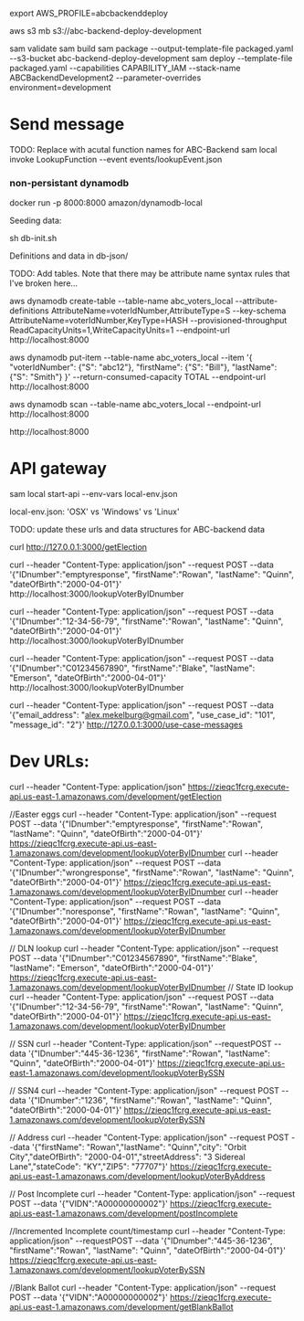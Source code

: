 export AWS_PROFILE=abcbackenddeploy

aws s3 mb s3://abc-backend-deploy-development

sam validate
sam build
sam package --output-template-file packaged.yaml --s3-bucket abc-backend-deploy-development
sam deploy --template-file packaged.yaml --capabilities CAPABILITY_IAM --stack-name ABCBackendDevelopment2 --parameter-overrides environment=development

# Send message

TODO: Replace with acutal function names for ABC-Backend
sam local invoke LookupFunction --event events/lookupEvent.json

### non-persistant dynamodb

docker run -p 8000:8000 amazon/dynamodb-local

Seeding data:

sh db-init.sh

Definitions and data in db-json/

TODO: Add tables. Note that there may be attribute name syntax rules that I've broken here...

aws dynamodb create-table --table-name abc_voters_local --attribute-definitions AttributeName=voterIdNumber,AttributeType=S --key-schema AttributeName=voterIdNumber,KeyType=HASH --provisioned-throughput ReadCapacityUnits=1,WriteCapacityUnits=1 --endpoint-url http://localhost:8000

aws dynamodb put-item --table-name abc_voters_local --item '{ "voterIdNumber": {"S": "abc12"}, "firstName": {"S": "Bill"}, "lastName": {"S": "Smith"} }' --return-consumed-capacity TOTAL --endpoint-url http://localhost:8000

aws dynamodb scan --table-name abc_voters_local --endpoint-url http://localhost:8000

http://localhost:8000

# API gateway

sam local start-api --env-vars local-env.json

local-env.json: 'OSX' vs 'Windows' vs 'Linux'

TODO: update these urls and data structures for ABC-backend data

curl http://127.0.0.1:3000/getElection

curl --header "Content-Type: application/json" --request POST --data '{"IDnumber":"emptyresponse", "firstName":"Rowan", "lastName": "Quinn", "dateOfBirth":"2000-04-01"}' http://localhost:3000/lookupVoterByIDnumber

curl --header "Content-Type: application/json" --request POST --data '{"IDnumber":"12-34-56-79", "firstName":"Rowan", "lastName": "Quinn", "dateOfBirth":"2000-04-01"}' http://localhost:3000/lookupVoterByIDnumber

curl --header "Content-Type: application/json" --request POST --data '{"IDnumber":"C01234567890", "firstName":"Blake", "lastName": "Emerson", "dateOfBirth":"2000-04-01"}' http://localhost:3000/lookupVoterByIDnumber

curl --header "Content-Type: application/json" --request POST --data '{"email_address": "alex.mekelburg@gmail.com", "use_case_id": "101", "message_id": "2"}' http://127.0.0.1:3000/use-case-messages

# Dev URLs:

curl --header "Content-Type: application/json" https://zieqc1fcrg.execute-api.us-east-1.amazonaws.com/development/getElection

//Easter eggs
curl --header "Content-Type: application/json" --request POST --data '{"IDnumber":"emptyresponse", "firstName":"Rowan", "lastName": "Quinn", "dateOfBirth":"2000-04-01"}' https://zieqc1fcrg.execute-api.us-east-1.amazonaws.com/development/lookupVoterByIDnumber
curl --header "Content-Type: application/json" --request POST --data '{"IDnumber":"wrongresponse", "firstName":"Rowan", "lastName": "Quinn", "dateOfBirth":"2000-04-01"}' https://zieqc1fcrg.execute-api.us-east-1.amazonaws.com/development/lookupVoterByIDnumber
curl --header "Content-Type: application/json" --request POST --data '{"IDnumber":"noresponse", "firstName":"Rowan", "lastName": "Quinn", "dateOfBirth":"2000-04-01"}' https://zieqc1fcrg.execute-api.us-east-1.amazonaws.com/development/lookupVoterByIDnumber

// DLN lookup
curl --header "Content-Type: application/json" --request POST --data '{"IDnumber":"C01234567890", "firstName":"Blake", "lastName": "Emerson", "dateOfBirth":"2000-04-01"}' https://zieqc1fcrg.execute-api.us-east-1.amazonaws.com/development/lookupVoterByIDnumber
// State ID lookup
curl --header "Content-Type: application/json" --request POST --data '{"IDnumber":"12-34-56-79", "firstName":"Rowan", "lastName": "Quinn", "dateOfBirth":"2000-04-01"}' https://zieqc1fcrg.execute-api.us-east-1.amazonaws.com/development/lookupVoterByIDnumber

// SSN
curl --header "Content-Type: application/json" --requestPOST --data '{"IDnumber":"445-36-1236", "firstName":"Rowan", "lastName": "Quinn", "dateOfBirth":"2000-04-01"}' https://zieqc1fcrg.execute-api.us-east-1.amazonaws.com/development/lookupVoterBySSN

// SSN4
curl --header "Content-Type: application/json" --request POST --data '{"IDnumber":"1236", "firstName":"Rowan", "lastName": "Quinn", "dateOfBirth":"2000-04-01"}' https://zieqc1fcrg.execute-api.us-east-1.amazonaws.com/development/lookupVoterBySSN

// Address
curl --header "Content-Type: application/json" --request POST --data '{"firstName": "Rowan","lastName": "Quinn","city": "Orbit City","dateOfBirth": "2000-04-01","streetAddress": "3 Sidereal Lane","stateCode": "KY","ZIP5": "77707"}' https://zieqc1fcrg.execute-api.us-east-1.amazonaws.com/development/lookupVoterByAddress

// Post Incomplete
curl --header "Content-Type: application/json" --request POST --data '{"VIDN":"A00000000002"}' https://zieqc1fcrg.execute-api.us-east-1.amazonaws.com/development/postIncomplete

//Incremented Incomplete count/timestamp
curl --header "Content-Type: application/json" --requestPOST --data '{"IDnumber":"445-36-1236", "firstName":"Rowan", "lastName": "Quinn", "dateOfBirth":"2000-04-01"}' https://zieqc1fcrg.execute-api.us-east-1.amazonaws.com/development/lookupVoterBySSN

//Blank Ballot
curl --header "Content-Type: application/json" --request POST --data '{"VIDN":"A00000000002"}' https://zieqc1fcrg.execute-api.us-east-1.amazonaws.com/development/getBlankBallot
